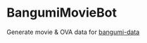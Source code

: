 # BangumiMovieBot

Generate movie & OVA data for [bangumi-data](https://github.com/MikanProject/bangumi-data)